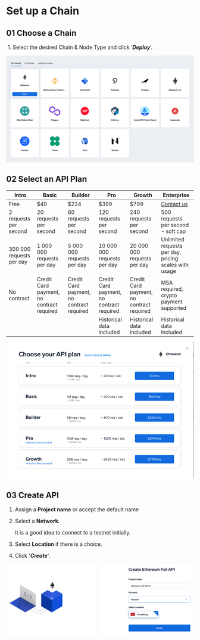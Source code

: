 # Set up a Chain

## 01 Choose a Chain <a href="choose-a-chain-and-node" id="choose-a-chain-and-node"></a>

​ 1. Select the desired Chain & Node Type and click ‘_**Deploy**_’.

![](<../../.gitbook/assets/Screenshot 2021-11-17 at 11.30.36.png>)

## **02 Select an API Plan** <a href="choose-a-network" id="choose-a-network"></a>

| Intro                    | Basic                                     | Builder                                   | Pro                                       | Growth                                    | Enterprise                                                 |
| ------------------------ | ----------------------------------------- | ----------------------------------------- | ----------------------------------------- | ----------------------------------------- | ---------------------------------------------------------- |
| Free                     | $49                                       | $224                                      | $399                                      | $799                                      | [Contact us](https://ankrnetwork.typeform.com/contactankr) |
| 2 requests per second    | 20 requests per second                    | 60 requests per second                    | 120 requests per second                   | 240 requests per second                   | 500 requests per second - soft cap                         |
| 300 000 requests per day | 1 000 000 requests per day                | 5 000 000 requests per day                | 10 000 000 requests per day               | 20 000 000 requests per day               | Unlimited requests per day, pricing scales with usage      |
| No contract              | Credit Card payment, no contract required | Credit Card payment, no contract required | Credit Card payment, no contract required | Credit Card payment, no contract required | MSA required, crypto payment supported                     |
|                          |                                           |                                           | Historical data included                  | Historical data included                  | Historical data included                                   |

![](<../../.gitbook/assets/Screenshot 2021-11-17 at 11.32.01.png>)

## 03 Create API

1. Assign a **Project name** or accept the default name
2.  Select a **Network**_**.**_

    It is a good idea to connect to a testnet initially.
3. Select **Location** if there is a choice.
4. Click '_**Create**_'.&#x20;

![](<../../.gitbook/assets/Screenshot 2021-11-17 at 12.00.14.png>)
